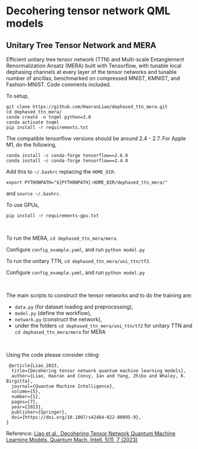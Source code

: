 # Decohering tensor network QML models
## Unitary Tree Tensor Network and MERA



Efficient unitary tree tensor network (TTN) and Multi-scale Entanglement Renormalization Ansatz (MERA) built with Tensorflow, with tunable local dephasing channels at every layer of the tensor networks and tunable number of ancillas, benchmarked on compressed MNIST, KMNIST, and Fashion-MNIST. Code comments included.

To setup, 
```
git clone https://github.com/HaoranLiao/dephased_ttn_mera.git
cd dephased_ttn_mera/
conda create -n tnqml python=3.8
conda activate tnqml
pip install -r requirements.txt
```
The compatible tensorflow versions should be around 2.4 - 2.7.
For Apple M1, do the following,
```
conda install -c conda-forge tensorflow==2.6.0
conda install -c conda-forge tensorflow==2.4.0
```

Add this to ```~/.bashrc``` replacing the ```HOME_DIR```:

```export PYTHONPATH="${PYTHONPATH}:HOME_DIR/dephased_ttn_mera/"```

and ```source ~/.bashrc```.


To use GPUs,
```
pip install -r requirements-gpu.txt
```

$~$

To run the MERA,
```cd dephased_ttn_mera/mera```.


Configure ```config_example.yaml```, and run
```python model.py```


To run the unitary TTN,
```cd dephased_ttn_mera/uni_ttn/tf2```.


Configure ```config_example.yaml```, and run
```python model.py```

$~$

The main scripts to construct the tensor networks and to do the training are:
- ```data.py``` (for dataset loading and preprocessing), 
- ```model.py``` (define the workflow), 
- ```network.py``` (construct the network),
- under the folders ```cd dephased_ttn_mera/uni_ttn/tf2``` for unitary TTN and ```cd dephased_ttn_mera/mera``` for MERA

$~$

<!-- {% raw %} -->
Using the code please consider citing:
```
 @article{Liao_2023,
  title={Decohering tensor network quantum machine learning models},
  author={Liao, Haoran and Convy, Ian and Yang, Zhibo and Whaley, K. Birgitta},
  journal={Quantum Machine Intelligence},
  volume={5},
  number={1},
  pages={7},
  year={2023},
  publisher={Springer},
  doi={https://doi.org/10.1007/s42484-022-00095-9},
}
```

Reference: [Liao et al., Decohering Tensor Network Quantum Machine Learning Models, Quantum Mach. Intell. 5(1), 7 (2023)](https://doi.org/10.1007/s42484-022-00095-9)
<!-- {% endraw %} -->
